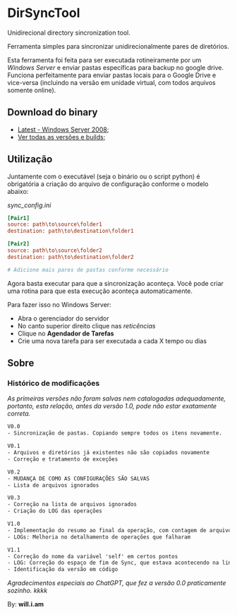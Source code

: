 # DirSyncTool
Unidirecional directory sincronization tool.

Ferramenta simples para sincronizar unidirecionalmente pares de diretórios.

Esta ferramenta foi feita para ser executada rotineiramente por um *Windows Server* e enviar pastas específicas para backup no google drive.
Funciona perfeitamente para enviar pastas locais para o Google Drive e vice-versa (incluindo na versão em unidade virtual, com todos arquivos somente online).


## Download do binary

- [Latest - Windows Server 2008](dist/x64-winserver2008/syncdir.exe);
- [Ver todas as versões e builds](dist);


## Utilização

Juntamente com o executável (seja o binário ou o script python) é obrigatória a criação do arquivo de configuração conforme o modelo abaixo:

*sync_config.ini*
```ini
[Pair1]
source: path\to\source\folder1
destination: path\to\destination\folder1

[Pair2]
source: path\to\source\folder2
destination: path\to\destination\folder2

# Adicione mais pares de pastas conforme necessário
```

Agora basta executar para que a sincronização aconteça. Você pode criar uma rotina para que esta execução aconteça automaticamente.

Para fazer isso no Windows Server:
- Abra o gerenciador do servidor
- No canto superior direito clique nas *reticências*
- Clique no **Agendador de Tarefas**
- Crie uma nova tarefa para ser executada a cada X tempo ou dias



## Sobre

### Histórico de modificações
*As primeiras versões não foram salvas nem catalogadas adequadamente, portanto, esta relação, antes da versão 1.0, pode não estar exatamente correta.*
```txt
V0.0
- Sincronização de pastas. Copiando sempre todos os itens novamente.

V0.1
- Arquivos e diretórios já existentes não são copiados novamente
- Correção e tratamento de exceções

V0.2
- MUDANÇA DE COMO AS CONFIGURAÇÕES SÃO SALVAS
- Lista de arquivos ignorados

V0.3
- Correção na lista de arquivos ignorados
- Criação do LOG das operações

V1.0
- Implementação do resumo ao final da operação, com contagem de arquivos com sucesso e falha
- LOGs: Melhoria no detalhamento de operações que falharam

V1.1
- Correção do nome da variável 'self' em certos pontos
- LOG: Correção do espaço de fim de Sync, que estava acontecendo na linha errada
- Identificação da versão em código
```

*Agradecimentos especiais ao ChatGPT, que fez a versão 0.0 praticamente sozinho. kkkk*

By: **will.i.am**

